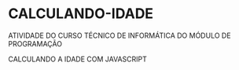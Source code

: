 # CALCULANDO-IDADE
ATIVIDADE DO CURSO TÉCNICO DE INFORMÁTICA DO MÓDULO DE PROGRAMAÇÃO

CALCULANDO A IDADE COM JAVASCRIPT
